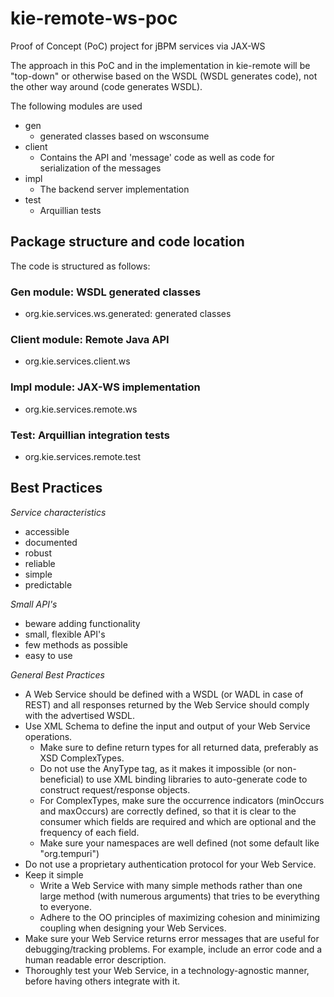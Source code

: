 # kie-remote-ws-poc

Proof of Concept (PoC) project for jBPM services via JAX-WS

The approach in this PoC and in the implementation in kie-remote will be "top-down"
or otherwise based on the WSDL (WSDL generates code), not the other way around (code
generates WSDL).

The following modules are used

- gen
  - generated classes based on wsconsume
- client
  - Contains the API and 'message' code as well as code for serialization of the messages
- impl
  - The backend server implementation
- test
  - Arquillian tests

## Package structure and code location

The code is structured as follows:

### Gen module: WSDL generated classes

- org.kie.services.ws.generated: generated classes 

### Client module: Remote Java API

- org.kie.services.client.ws

### Impl module: JAX-WS implementation

- org.kie.services.remote.ws

### Test: Arquillian integration tests 

- org.kie.services.remote.test

## Best Practices

*Service characteristics*
- accessible
- documented
- robust
- reliable
- simple
- predictable

*Small API's*
- beware adding functionality
- small, flexible API's
- few methods as possible
- easy to use

*General Best Practices*
- A Web Service should be defined with a WSDL (or WADL in case of REST) and all responses returned by the Web Service should comply with the advertised WSDL.
- Use XML Schema to define the input and output of your Web Service operations.
    - Make sure to define return types for all returned data, preferably as XSD ComplexTypes.
    - Do not use the AnyType tag, as it makes it impossible (or non-beneficial) to use XML binding libraries to auto-generate code to construct request/response objects.
    - For ComplexTypes, make sure the occurrence indicators (minOccurs and maxOccurs) are correctly defined, so that it is clear to the consumer which fields are required and which are optional and the frequency of each field.
    - Make sure your namespaces are well defined (not some default like "org.tempuri")
- Do not use a proprietary authentication protocol for your Web Service.
- Keep it simple  
    - Write a Web Service with many simple methods rather than one large method (with numerous arguments) that tries to be everything to everyone.
    - Adhere to the OO principles of maximizing cohesion and minimizing coupling when designing your Web Services.
- Make sure your Web Service returns error messages that are useful for debugging/tracking problems.  For example, include an error code and a human readable error description.
- Thoroughly test your Web Service, in a technology-agnostic manner, before having others integrate with it.

